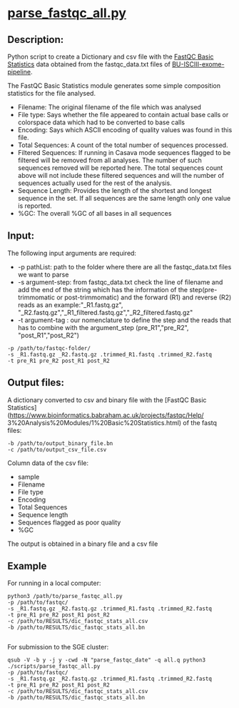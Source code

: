 # [parse\_fastqc\_all.py](https://github.com/BU-ISCIII/qc_exome_tools/blob/develop/scripts/parse_fastqc_all.py)


## Description:
Python script to create a Dictionary and csv file with the [FastQC Basic Statistics](https://www.bioinformatics.babraham.ac.uk/projects/fastqc/Help/3%20Analysis%20Modules/1%20Basic%20Statistics.html) data obtained from the fastqc_data.txt files of [BU-ISCIII-exome-pipeline](https://github.com/BU-ISCIII/exome_pipeline).

The FastQC Basic Statistics module generates some simple composition statistics for the file analysed.

*   Filename: The original filename of the file which was analysed
*   File type: Says whether the file appeared to contain actual base calls or colorspace data which had to be converted to base calls
*   Encoding: Says which ASCII encoding of quality values was found in this file.
*   Total Sequences: A count of the total number of sequences processed. 
*   Filtered Sequences: If running in Casava mode sequences flagged to be filtered will be removed from all analyses. The number of such sequences removed will be reported here. The total sequences count above will not include these filtered sequences and will the number of sequences actually used for the rest of the analysis.
*   Sequence Length: Provides the length of the shortest and longest sequence in the set. If all sequences are the same length only one value is reported.
*   %GC: The overall %GC of all bases in all sequences



## Input:
The following input arguments are required:
 
*  -p pathList: path to the folder where there are all the fastqc_data.txt files we want to parse
*  -s argument-step: from fastqc_data.txt check the line of filename and add the end of the string which has the information of the step(pre-trimmomatic or post-trimmomatic) and the forward (R1) and reverse (R2) reads as an example:"_R1.fastq.gz", "_R2.fastq.gz","_R1_filtered.fastq.gz","_R2_filtered.fastq.gz"
* -t argument-tag : our nomenclature to define the step and the reads that has to combine with the argument_step (pre_R1","pre_R2", "post_R1","post_R2")


``` 
-p /path/to/fastqc-folder/ 
-s _R1.fastq.gz _R2.fastq.gz .trimmed_R1.fastq .trimmed_R2.fastq 
-t pre_R1 pre_R2 post_R1 post_R2 
```
  
## Output files:
A dictionary converted to csv and binary file with the [FastQC Basic Statistics](https://www.bioinformatics.babraham.ac.uk/projects/fastqc/Help/
3%20Analysis%20Modules/1%20Basic%20Statistics.html) of the fastq files:

```
-b /path/to/output_binary_file.bn
-c /path/to/output_csv_file.csv
``` 


Column data of the csv file:

* sample
* Filename
* File type
* Encoding
* Total Sequences* Sequence length* Sequences flagged as poor quality
* %GC

The output is obtained in a binary file and a csv file


## Example

For running in a local computer:

```
python3 /path/to/parse_fastqc_all.py 
-p /path/to/fastqc/ 
-s _R1.fastq.gz _R2.fastq.gz .trimmed_R1.fastq .trimmed_R2.fastq 
-t pre_R1 pre_R2 post_R1 post_R2 
-c /path/to/RESULTS/dic_fastqc_stats_all.csv 
-b /path/to/RESULTS/dic_fastqc_stats_all.bn


```
 

For submission to the SGE cluster:

```
qsub -V -b y -j y -cwd -N "parse_fastqc_date" -q all.q python3 ./scripts/parse_fastqc_all.py 
-p /path/to/fastqc/ 
-s _R1.fastq.gz _R2.fastq.gz .trimmed_R1.fastq .trimmed_R2.fastq 
-t pre_R1 pre_R2 post_R1 post_R2 
-c /path/to/RESULTS/dic_fastqc_stats_all.csv 
-b /path/to/RESULTS/dic_fastqc_stats_all.bn
```

   